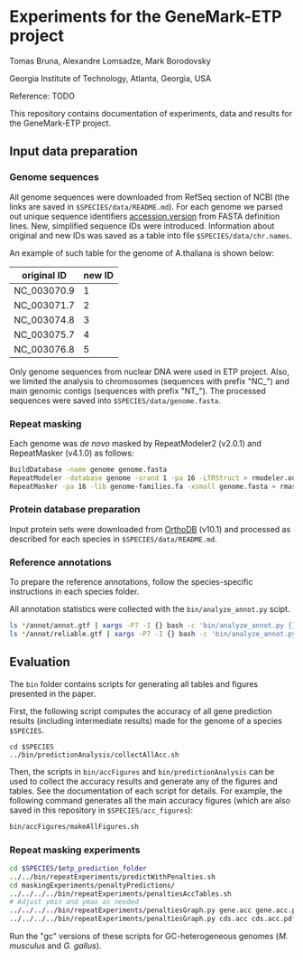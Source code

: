 # Experiments for the GeneMark-ETP project

Tomas Bruna, Alexandre Lomsadze, Mark Borodovsky

Georgia Institute of Technology, Atlanta, Georgia, USA

Reference: TODO

This repository contains documentation of experiments, data and results for the GeneMark-ETP project.

## Input data preparation

### Genome sequences 

All genome sequences were downloaded from RefSeq section of NCBI (the links are saved in `$SPECIES/data/README.md`). For each genome we parsed out unique sequence identifiers [accession.version](https://www.ncbi.nlm.nih.gov/genbank/sequenceids/) from FASTA definition lines. New, simplified sequence IDs were introduced. Information about original and new IDs was saved as a table into file `$SPECIES/data/chr.names`.

An example of such table for the genome of A.thaliana is shown below:

| original ID | new ID |
| --- | --- |
| NC_003070.9 | 1 |
| NC_003071.7 | 2 |
| NC_003074.8 | 3 |
| NC_003075.7 | 4 |
| NC_003076.8 | 5 |

Only genome sequences from nuclear DNA were used in ETP project. Also, we limited the analysis to chromosomes (sequences with prefix "NC_") and main genomic contigs (sequences with prefix "NT_"). The processed sequences were saved into `$SPECIES/data/genome.fasta`.

### Repeat masking

Each genome was _de novo_ masked by RepeatModeler2 (v2.0.1) and RepeatMasker (v4.1.0) as follows:

```bash
BuildDatabase -name genome genome.fasta
RepeatModeler -database genome -srand 1 -pa 16 -LTRStruct > rmodeler.out
RepeatMasker -pa 16 -lib genome-families.fa -xsmall genome.fasta > rmasker.out
```

### Protein database preparation

Input protein sets were downloaded from [OrthoDB](https://www.orthodb.org/) (v10.1) and processed as described for each species in `$SPECIES/data/README.md`.

### Reference annotations

To prepare the reference annotations, follow the species-specific instructions
in each species folder.

All annotation statistics were collected with the `bin/analyze_annot.py` scipt.

```bash
ls */annot/annot.gtf | xargs -P7 -I {} bash -c 'bin/analyze_annot.py {} > {}.analysis'
ls */annot/reliable.gtf | xargs -P7 -I {} bash -c 'bin/analyze_annot.py {} > {}.analysis'
```


## Evaluation

The `bin` folder contains scripts for generating all tables and figures presented in the paper.

First, the following script computes the accuracy of all gene prediction results (including intermediate results) made for the genome of a species `$SPECIES`.

```
cd $SPECIES
../bin/predictionAnalysis/collectAllAcc.sh
```

Then, the scripts in `bin/accFigures` and `bin/predictionAnalysis` can be used to collect the accuracy results and generate any of the figures and tables. See the documentation of each script for details. For example, the following command generates all the main accuracy figures (which are also saved in this repository in `$SPECIES/acc_figures`):

```bash
bin/accFigures/makeAllFigures.sh
```

### Repeat masking experiments

```bash
cd $SPECIES/$etp_prediction_folder
../../bin/repeatExperiments/predictWithPenalties.sh
cd maskingExperiments/penaltyPredictions/
../../../../bin/repeatExperiments/penaltiesAccTables.sh
# Adjust ymin and ymax as needed
../../../../bin/repeatExperiments/penaltiesGraph.py gene.acc gene.acc.pdf --ymin 60 --ymax 85 --selected $penalty_value_predicted_by_ETP
../../../../bin/repeatExperiments/penaltiesGraph.py cds.acc cds.acc.pdf --ymin 60 --ymax 85 --selected $penalty_value_predicted_by_ETP
```

Run the "gc" versions of these scripts for GC-heterogeneous genomes (_M. musculus_ and _G. gallus_).

